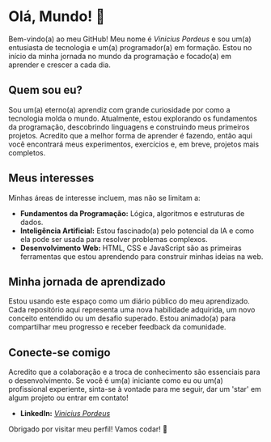 

# Olá, Mundo! 👋

Bem-vindo(a) ao meu GitHub! Meu nome é *Vinicius Pordeus* e sou um(a) entusiasta de tecnologia e um(a) programador(a) em formação. Estou no início da minha jornada no mundo da programação e focado(a) em aprender e crescer a cada dia.

## Quem sou eu?

Sou um(a) eterno(a) aprendiz com grande curiosidade por como a tecnologia molda o mundo. Atualmente, estou explorando os fundamentos da programação, descobrindo linguagens e construindo meus primeiros projetos. Acredito que a melhor forma de aprender é fazendo, então aqui você encontrará meus experimentos, exercícios e, em breve, projetos mais completos.

## Meus interesses

Minhas áreas de interesse incluem, mas não se limitam a:

* **Fundamentos da Programação:** Lógica, algoritmos e estruturas de dados.
* **Inteligência Artificial:** Estou fascinado(a) pelo potencial da IA e como ela pode ser usada para resolver problemas complexos.
* **Desenvolvimento Web:** HTML, CSS e JavaScript são as primeiras ferramentas que estou aprendendo para construir minhas ideias na web.

## Minha jornada de aprendizado

Estou usando este espaço como um diário público do meu aprendizado. Cada repositório aqui representa uma nova habilidade adquirida, um novo conceito entendido ou um desafio superado. Estou animado(a) para compartilhar meu progresso e receber feedback da comunidade.

## Conecte-se comigo

Acredito que a colaboração e a troca de conhecimento são essenciais para o desenvolvimento. Se você é um(a) iniciante como eu ou um(a) profissional experiente, sinta-se à vontade para me seguir, dar um 'star' em algum projeto ou entrar em contato!

* **LinkedIn:** *[Vinicius Pordeus](https://www.linkedin.com/in/vin%C3%ADcius-wesley-031106341/)*


Obrigado por visitar meu perfil! Vamos codar! 🚀

